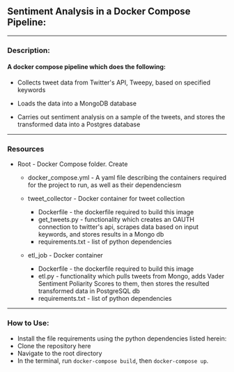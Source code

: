 ## Sentiment Analysis in a Docker Compose Pipeline:
---
### Description:
#### A docker compose pipeline which does the following:

* Collects tweet data from Twitter's API, Tweepy, based on specified keywords

* Loads the data into a MongoDB database

* Carries out sentiment analysis on a sample of the tweets, and stores the transformed data into a Postgres database

---
### Resources

* Root - Docker Compose folder. Create

    * docker_compose.yml - A yaml file describing the containers required for the project to run, as well as their dependenciesm

    * tweet_collector - Docker container for tweet collection

        * Dockerfile - the dockerfile required to build this image
        * get_tweets.py - functionality which creates an OAUTH connection to twitter's api, scrapes data based on input keywords, and stores results in a Mongo db
        * requirements.txt - list of python dependencies
    * etl_job - Docker container

        * Dockerfile -  the dockerfile required to build this image
        * etl.py - functionality which pulls tweets from Mongo, adds Vader Sentiment Poliarity Scores to them, then stores the resulted transformed data in PostgreSQL db
        * requirements.txt - list of python dependencies

---
### How to Use:

* Install the file requirements using the python dependencies listed herein:
* Clone the repository here
* Navigate to the root directory
* In the terminal, run `docker-compose build`, then `docker-compose up`.
